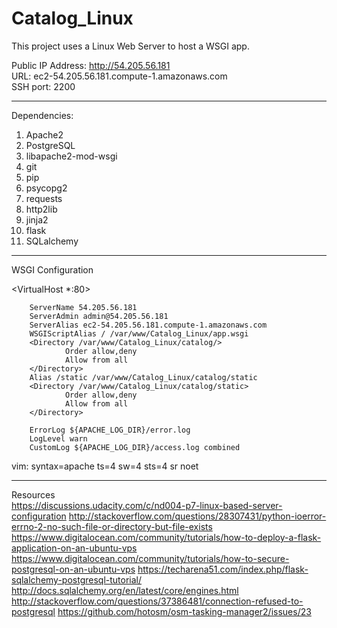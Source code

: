 # Catalog_Linux
This project uses a Linux Web Server to host a WSGI app. 

Public IP Address: http://54.205.56.181<br>
URL: ec2-54.205.56.181.compute-1.amazonaws.com<br>
SSH port: 2200<br>

<hr>
Dependencies:

1. Apache2
2. PostgreSQL
3. libapache2-mod-wsgi
4. git 
5. pip
6. psycopg2
7. requests
8. http2lib
9. jinja2
10. flask
11. SQLalchemy

<hr>

WSGI Configuration 


<VirtualHost *:80>

        ServerName 54.205.56.181
        ServerAdmin admin@54.205.56.181
        ServerAlias ec2-54.205.56.181.compute-1.amazonaws.com
        WSGIScriptAlias / /var/www/Catalog_Linux/app.wsgi
        <Directory /var/www/Catalog_Linux/catalog/>
                Order allow,deny
                Allow from all
        </Directory>
        Alias /static /var/www/Catalog_Linux/catalog/static
        <Directory /var/www/Catalog_Linux/catalog/static>
                Order allow,deny
                Allow from all
        </Directory>

        ErrorLog ${APACHE_LOG_DIR}/error.log
        LogLevel warn
        CustomLog ${APACHE_LOG_DIR}/access.log combined


</VirtualHost>

vim: syntax=apache ts=4 sw=4 sts=4 sr noet

<hr>


Resources
<br>
https://discussions.udacity.com/c/nd004-p7-linux-based-server-configuration
http://stackoverflow.com/questions/28307431/python-ioerror-errno-2-no-such-file-or-directory-but-file-exists
https://www.digitalocean.com/community/tutorials/how-to-deploy-a-flask-application-on-an-ubuntu-vps
https://www.digitalocean.com/community/tutorials/how-to-secure-postgresql-on-an-ubuntu-vps
https://techarena51.com/index.php/flask-sqlalchemy-postgresql-tutorial/
http://docs.sqlalchemy.org/en/latest/core/engines.html
http://stackoverflow.com/questions/37386481/connection-refused-to-postgresql
https://github.com/hotosm/osm-tasking-manager2/issues/23
